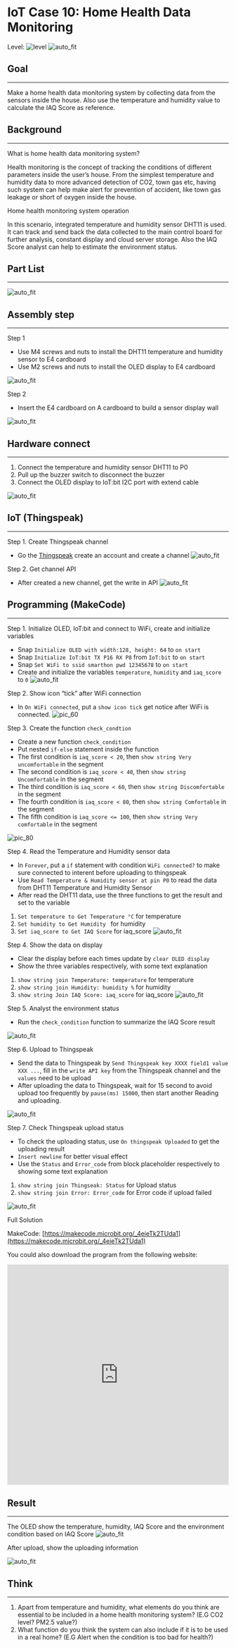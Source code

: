 # IoT Case 10: Home Health Data Monitoring

Level: ![level](images/level4.png)
![auto_fit](images/Case10/intro.png)<P>

## Goal
<HR>

Make a home health data monitoring system by collecting data from the sensors inside the house. Also use the temperature and humidity value to calculate the IAQ Score as reference.<BR><P>

## Background
<HR>

<span id="subtitle">What is home health data monitoring system?</span><BR><P>
Health monitoring is the concept of tracking the conditions of different parameters inside the user’s house. From the simplest temperature and humidity data to more advanced detection of CO2, town gas etc, having such system can help make alert for prevention of accident, like town gas leakage or short of oxygen inside the house.<BR><P>

<span id="subtitle">Home health monitoring system operation</span><BR><P>
In this scenario, integrated temperature and humidity sensor DHT11 is used. It can track and send back the data collected to the main control board for further analysis, constant display and cloud server storage. Also the IAQ Score analyst can help to estimate the environment status.<BR><P>


## Part List
<HR>

![auto_fit](images/Case10/Case10_parts.png)<P>

## Assembly step
<HR>

<span id="subtitle">Step 1</span><BR><P>
* Use M4 screws and nuts to install the DHT11 temperature and humidity sensor to E4 cardboard
* Use M2 screws and nuts to install the OLED display to E4 cardboard

![auto_fit](images/Case10/case10_ass1.png)<P>

<span id="subtitle">Step 2</span><BR><P>
* Insert the E4 cardboard on A cardboard to build a sensor display wall

![auto_fit](images/Case10/blank.png)<P>


## Hardware connect
<HR>

1. Connect the temperature and humidity sensor DHT11 to P0
2. Pull up the buzzer switch to disconnect the buzzer
3. Connect the OLED display to IoT:bit I2C port with extend cable


![auto_fit](images/Case10/Case10_hardware.png)<P>

## IoT (Thingspeak)
<HR>

<span id="subtitle">Step 1. Create Thingspeak channel</span><BR><P>
* Go the [Thingspeak](https://thingspeak.com) create an account and create a channel
![auto_fit](images/Case10/Case10_p1.png)<P>

<span id="subtitle">Step 2. Get channel API</span><BR><P>
* After created a new channel, get the write in API
![auto_fit](images/Case10/Case10_p2.png)<P>


## Programming (MakeCode)
<HR>

<span id="subtitle">Step 1. Initialize OLED, IoT:bit and connect to WiFi, create and initialize variables</span><BR><P>

* Snap `Initialize OLED with width:128, height: 64` to `on start`
* Snap `Initialize IoT:bit TX P16 RX P8` from `IoT:bit` to `on start`
* Snap `Set WiFi to ssid smarthon pwd 12345678` to `on start`
* Create and initialize the variables `temperature`, `humidity` and `iaq_score` to `0`
![auto_fit](images/Case10/Case10_p3.png)<P>

<span id="subtitle">Step 2. Show icon “tick” after WiFi connection</span><BR><P>
* In `On WiFi connected`, put a `show icon tick` get notice after WiFi is connected.
![pic_60](images/Case10/Case10_p4.png)<P>

<span id="subtitle">Step 3. Create the function `check_condtion`</span><BR><P>
* Create a new function `check_condition`
* Put nested `if-else` statement inside the function
* The first condition is `iaq_score < 20`, then `show string Very uncomfortable` in the segment
* The second condition is `iaq_score < 40`, then `show string Uncomfortable` in the segment
* The third condition is `iaq_score < 60`, then `show string Discomfortable` in the segment
* The fourth condition is `iaq_score < 80`, then `show string Comfortable` in the segment
* The fifth condition is `iaq_score <= 100`, then `show string Very comfortable` in the segment

![pic_80](images/Case10/Case10_p5.png)<P>

<span id="subtitle">Step 4. Read the Temperature and Humidity sensor data</span><BR><P>
* In `Forever`, put a `if` statement with condition `WiFi connected?` to make sure connected to interent before uploading to thingspeak
* Use `Read Temperature & Humidity sensor at pin P0` to read the data from DHT11 Temperature and Humidity Sensor
* After read the DHT11 data, use the three functions to get the result and set to the variable
1. `Set temperature to Get Temperature °C` for temperature
2. `Set humidity to Get Humidity ` for humidity
3. `Set iaq_score to Get IAQ Score` for iaq_score
![auto_fit](images/Case10/Case10_p6.png)<P>

<span id="subtitle">Step 4. Show the data on display</span><BR><P>
* Clear the display before each times update by `clear OLED display`
* Show the three variables respectively, with some text explanation 
1. `show string join Temperature: temperature` for temperature
2. `show string join Humidity: humidity %` for humidity
3. `show string Join IAQ Score: iaq_score` for iaq_score
![auto_fit](images/Case10/Case10_p7.png)<P>

<span id="subtitle">Step 5. Analyst the environment status</span><BR><P>
* Run the `check_condition` function to summarize the IAQ Score result

![auto_fit](images/Case10/Case10_p8.png)<P>

<span id="subtitle">Step 6. Upload to Thingspeak</span><BR><P>
* Send the data to Thingspeak by `Send Thingspeak key XXXX field1 value XXX ...`, fill in the `write API key` from the Thingspeak channel and the `values` need to be upload
* After uploading the data to Thingspeak, wait for 15 second to avoid upload too frequently by `pause(ms) 15000`, then start another Reading and uploading.

![auto_fit](images/Case10/Case10_p9.png)<P>


<span id="subtitle">Step 7. Check Thingspeak upload status</span><BR><P>
* To check the uploading status, use `On thingspeak Uploaded` to get the uploading result
* `Insert newline` for better visual effect
* Use the `Status` and `Error_code` from block placeholder respectively to showing some text explanation
1. `show string join Thingseak: Status` for Upload status
2. `show string join Error: Error_code` for Error code if upload failed

![auto_fit](images/Case10/Case10_p10.png)<P>


<span id="subtitle">Full Solution<BR><P>

MakeCode: [https://makecode.microbit.org/_4eieTk2TUda1](https://makecode.microbit.org/_4eieTk2TUda1)<BR><P>
You could also download the program from the following website:<BR>
<iframe src="https://makecode.microbit.org/#pub:_4eieTk2TUda1" width="100%" height="500" frameborder="0"></iframe>





## Result
<HR>

The OLED show the temperature, humidity, IAQ Score and the environment condition based on IAQ Score
![auto_fit](images/Case10/Case10_result1.png)<P>
After upload, show the uploading information
<P>

![auto_fit](images/Case10/Case10_result2.png)<P>


## Think
<HR>

1. Apart from temperature and humidity, what elements do you think are essential to be included in a home health monitoring system? (E.G CO2 level? PM2.5 value?)
2. What function do you think the system can also include if it is to be used in a real home? (E.G Alert when the condition is too bad for health?)
